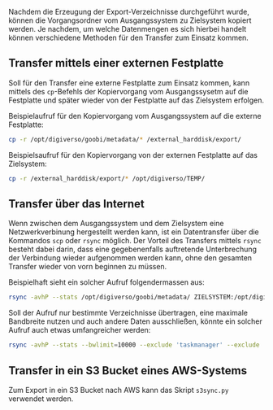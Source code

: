 Nachdem die Erzeugung der Export-Verzeichnisse durchgeführt wurde, können die Vorgangsordner vom Ausgangssystem zu Zielsystem kopiert werden. Je nachdem, um welche Datenmengen es sich hierbei handelt können verschiedene Methoden für den Transfer zum Einsatz kommen.

## Transfer mittels einer externen Festplatte

Soll für den Transfer eine externe Festplatte zum Einsatz kommen, kann mittels des `cp`-Befehls der Kopiervorgang vom Ausgangssysetm auf die Festplatte und später wieder von der Festplatte auf das Zielsystem erfolgen.

Beispielaufruf für den Kopiervorgang vom Ausgangssystem auf die externe Festplatte:

```bash
cp -r /opt/digiverso/goobi/metadata/* /external_harddisk/export/
```

Beispielsaufruf für den Kopiervorgang von der externen Festplatte auf das Zielsystem:

```bash
cp -r /external_harddisk/export/* /opt/digiverso/TEMP/
```

## Transfer über das Internet

Wenn zwischen dem Ausgangssystem und dem Zielsystem eine Netzwerkverbinung hergestellt werden kann, ist ein Datentransfer über die Kommandos `scp` oder `rsync` möglich. Der Vorteil des Transfers mittels `rsync` besteht dabei darin, dass eine gegebenenfalls auftretende Unterbrechung der Verbindung wieder aufgenommen werden kann, ohne den gesamten Transfer wieder von vorn beginnen zu müssen.

Beispielhaft sieht ein solcher Aufruf folgendermassen aus:

```bash
rsync -avhP --stats /opt/digiverso/goobi/metadata/ ZIELSYSTEM:/opt/digiverso/TEMP/
```

Soll der Aufruf nur bestimmte Verzeichnisse übertragen, eine maximale Bandbreite nutzen und auch andere Daten ausschließen, könnte ein solcher Aufruf auch etwas umfangreicher werden:

```bash
rsync -avhP --stats --bwlimit=10000 --exclude 'taskmanager' --exclude '*.xml.*' /opt/digiverso/goobi/metadata/{1,2,3,4,5,6,7,8,9,10} ZIELSYSTEM:/opt/digiverso/TEMP/
```

## Transfer in ein S3 Bucket eines AWS-Systems

Zum Export in ein S3 Bucket nach AWS kann das Skript `s3sync.py` verwendet werden.